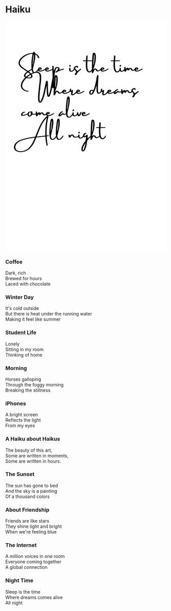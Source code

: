 # Haiku

![](haiku02.jpg)

### Coffee

Dark, rich   
Brewed for hours   
Laced with chocolate

### Winter Day

It's cold outside   
But there is heat under the running water   
Making it feel like summer

### Student Life

Lonely   
Sitting in my room   
Thinking of home

### Morning

Horses galloping   
Through the foggy morning   
Breaking the stillness

### iPhones

A bright screen   
Reflects the light   
From my eyes

### A Haiku about Haikus

The beauty of this art,   
Some are written in moments,   
Some are written in hours.

### The Sunset

The sun has gone to bed   
And the sky is a painting   
Of a thousand colors

### About Friendship

Friends are like stars   
They shine light and bright   
When we're feeling blue

### The Internet

A million voices in one room   
Everyone coming together   
A global connection

### Night Time

Sleep is the time   
Where dreams comes alive   
All night